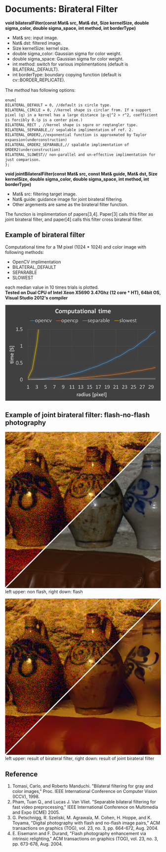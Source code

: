 Documents: Birateral Filter
===========================

**void bilateralFilter(const Mat& src, Mat& dst, Size kernelSize, double sigma_color, double sigma_space, int method, int borderType)**
* Mat& src: input image.  
* Nat& dst: filtered image.  
* Size kernelSize: kernel size.  
* double sigma_color: Gaussian sigma for color weight.  
* double sigma_space: Gaussian sigma for color weight.  
* int method: switch for various implimentations (default is BILATERAL_DEFAULT).   
* int borderType: boundary copying function (default is cv::BORDER_REPLICATE).  


The *method* has following options:　　

    enum{
    BILATERAL_DEFAULT = 0, //default is circle type.
    BILATERAL_CIRCLE = 0, //kernel shape is circlar from. If a support pixel (q) in a kernel has a large distance |p-q|^2 > r^2, coefficient is forcibly 0.(p is a center pixe.)
    BILATERAL_RECT , //kernel shape is squre or reqtangler type. 
    BILATERAL_SEPARABLE,// sepalable implimentation of ref. 2.
    BILATERAL_ORDER2,//exponential function is approxmated by Taylor expansion(underconstruction)
    BILATERAL_ORDER2_SEPARABLE,// spalable implimentation of  ORDER2(underconstruction)
    BILATERAL_SLOWEST// non-parallel and un-effective implimentation for just comparison.    
    };
    

**void jointBilateralFilter(const Mat& src, const Mat& guide, Mat& dst, Size kernelSize, double sigma_color, double sigma_space, int method, int borderType)**  
* Mat& src: filtering target image.    
* Nat& guide: guidance image for joint birateral filtering.    
* Other argements are same as the birateral filter function.  

The function is implimentation of papers[3,4]. Paper[3] calls this filter as joint birateral filter, and paper[4] calls this filter cross birateral filter.  

Example of birateral filter
---------------------------
Computational time for a 1M pixel (1024 * 1024) and color image with following methods:  
* OpenCV implimentation  
* BILATERAL_DEFAULT  
* SEPARABLE  
* SLOWEST  

each median value in 10 times trials is plotted.  
**Tested on Dual CPU of Intel Xeon X5690 3.47Ghz (12 core * HT), 64bit OS, Visual Studio 2012's compiler**  

![birateral](birateral_time.png "birateraltime")

Example of joint birateral filter: flash-no-flash photography  
---------------------------------

![jbirateralinput](fnof.png "flash")  
left upper: non flash,  right down: flash  

![jbirateral](jointbirateralfilter.png "jointbirateral")  
left upper: result of birateral filter,  right down: result of joint birateral filter  



Reference
---------
1. Tomasi, Carlo, and Roberto Manduchi. "Bilateral filtering for gray and color images," Proc. IEEE International Conference on Computer Vision (ICCV), 1998.  
2. Pham, Tuan Q., and Lucas J. Van Vliet. "Separable bilateral filtering for fast video preprocessing," IEEE International Conference on Multimedia and Expo (ICME) 2005.
3. G. Petschnigg, R. Szeliski, M. Agrawala, M. Cohen, H. Hoppe, and K. Toyama, "Digital photography with flash and no-flash image pairs," ACM transactions on graphics (TOG), vol. 23, no. 3, pp. 664-672, Aug. 2004.
4. E. Eisemann and F. Durand, "Flash photography enhancement via intrinsic relighting," ACM transactions on graphics (TOG), vol. 23, no. 3, pp. 673-678, Aug. 2004.
